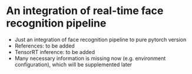 # An integration of real-time face recognition pipeline

* Just an integration of face recognition pipeline to pure pytorch version
* References: to be added
* TensorRT inference: to be added
* Many necessary information is missing now (e.g. environment configuration), which will be supplemented later

